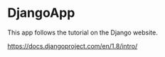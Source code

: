 # DjangoApp

This app follows the tutorial on the Django website.

https://docs.djangoproject.com/en/1.8/intro/

